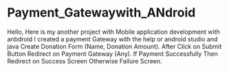 # Payment_Gatewaywith_ANdroid

Hello,
Here is my another project with Mobile application development with anbdroid
I created a payment Gateway with the help or android studio and java
Create Donation Form (Name, Donation Amount). After Click on Submit Button Redirect on Payment Gateway (Any). If Payment Successfully Then Redirect on Success Screen Otherwise Failure Screen.
